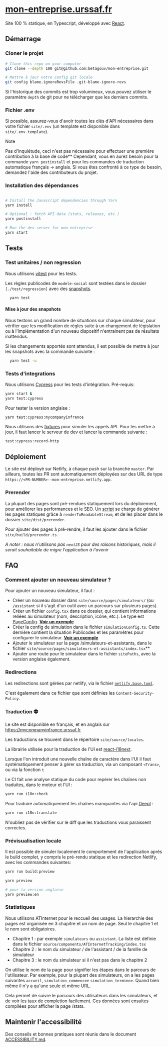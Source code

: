# [mon-entreprise.urssaf.fr](https://mon-entreprise.urssaf.fr)

Site 100 % statique, en Typescript, développé avec [React](https://reactjs.org/).

## Démarrage

### Cloner le projet

```sh
# Clone this repo on your computer
git clone --depth 100 git@github.com:betagouv/mon-entreprise.git

# Mettre à jour votre config git locale
git config blame.ignoreRevsFile .git-blame-ignore-revs
```

Si l'historique des commits est trop volumineux, vous pouvez utiliser le paramètre `depth` de git pour ne télécharger que les derniers commits.

### Fichier .env

Si possible, assurez-vous d'avoir toutes les clés d'API nécessaires dans votre fichier
`site/.env` (un template est disponible dans `site/.env.template`).

> [!NOTE]
> Pas d'inquiétude, ceci n'est pas nécessaire pour effectuer une première contribution à la base de code\*\*
> Cependant, vous en aurez besoin pour la commande `yarn postinstall` et pour les commandes de traduction automatique français -> anglais.
> Si vous êtes confronté à ce type de besoin, demandez l'aide des contributeurs du projet.

### Installation des dépendances

```sh

# Install the Javascript dependencies through Yarn
yarn install

# Optional : fetch API data (stats, releases, etc.)
yarn postinstall

# Run the dev server for mon-entreprise
yarn start
```

## Tests

### Test unitaires / non regression

Nous utilisons [vitest](https://vitest.dev/) pour les tests.

Les règles publicodes de `modele-social` sont testées dans le dossier `[./test/regression]` avec des [snapshots](https://vitest.dev/guide/snapshot.html).

```sh
  yarn test
```

#### Mise à jour des snapshots

Nous testons un grand nombre de situations sur chaque simulateur, pour vérifier que les modification de règles suite à un changement de législation ou à l'implémentation d'un nouveau dispositif n'entrainent pas de résultats inattendus.

Si les changements apportés sont attendus, il est possible de mettre à jour les snapshots avec la commande suivante :

```sh
  yarn test -u
```

### Tests d'integrations

Nous utilisons [Cypress](https://www.cypress.io/) pour les tests d'intégration.
Pré-requis:

```sh
yarn start &
yarn test:cypress
```

Pour tester la version anglaise :

```
yarn test:cypress:mycompanyinfrance
```

Nous utilisons des [fixtures](./cypress/fixtures) pour simuler les appels API. Pour les mettre à jour, il faut lancer le serveur de dev et lancer la commande suivante :

```sh
test:cypress:record-http
```

## Déploiement

Le site est déployé sur Netlify, à chaque push sur la branche `master`. Par ailleurs, toutes les PR sont automatiquement déployées sur des URL de type `https://<PR-NUMBER>--mon-entreprise.netlify.app`.

### Prerender

La plupart des pages sont pré-rendues statiquement lors du déploiement, pour améliorer les performances et le SEO. Un [script]('./site/build/prerender.ts') se charge de générer les pages statiques grâce à `renderToReadableStream`, et de les placer dans le dossier `site/dist/prerender`.

Pour ajouter des pages à pré-rendre, il faut les ajouter dans le fichier `site/build/prerender.ts`.

_A noter : nous n'utilisons pas `nextJS` pour des raisons historiques, mais il serait souhaitable de migre l'application à l'avenir_

## FAQ

### Comment ajouter un nouveau simulateur ?

Pour ajouter un nouveau simulateur, il faut :

-   Créer un nouveau dossier dans `site/source/pages/simulateurs/` (ou `/assistant` si il s'agit d'un outil avec un parcours sur plusieurs pages).
-   Créer un fichier `config.tsx` dans ce dossier, qui contient informations reliées au simulateur (nom, description, icône, etc.). Le type est [PageConfig](./source/pages/simulateurs/_configs/types.ts). **[Voir un exemple](./source/pages/simulateurs/salarié/config.ts)**
-   Créer la config de simulation dans le fichier `simulationConfig.ts`. Cette dernière contient la situation Publicodes et les paramètres pour configurer le simulateur. **[Voir un exemple](./source/pages/simulateurs/salarié/simulationConfig.ts)**
-   Ajouter le simulateur sur la page /simulateurs-et-assistants, dans le fichier `site/source/pages/simulateurs-et-assistants/index.tsx`\*\*
-   Ajouter une route pour le simulateur dans le fichier `sitePaths`, avec la version anglaise également.

### Redirections

Les redirections sont gérées par netlify, via le fichier [`netlify.base.toml`](./netlify.base.toml).

C'est également dans ce fichier que sont définies les `Content-Security-Policy`.

### Traduction 👽

Le site est disponible en français, et en anglais sur https://mycompanyinfrance.urssaf.fr

Les traductions se trouvent dans le répertoire `site/source/locales`.

La librairie utilisée pour la traduction de l'UI est
[react-i18next](https://react.i18next.com/).

Lorsque l'on introduit une nouvelle chaîne de caractère dans l'UI il faut
systématiquement penser à gérer sa traduction, via un composant `<Trans>`, ou
via la fonction `t`

Le CI fait une analyse statique du code pour repérer les chaînes non
traduites, dans le moteur et l'UI :

```sh
yarn run i18n:check
```

Pour traduire automatiquement les chaînes manquantes via l'api [Deepl](https://www.deepl.com/en/docs-api) :

```sh
yarn run i18n:translate
```

N'oubliez pas de vérifier sur le diff que les traductions vous paraissent correctes.

### Prévisualisation locale

Il est possible de simuler localement le comportement de l'application après le build complet, y compris le pré-rendu statique et les redirection Netlify, avec les commandes suivantes:

```sh
yarn run build:preview
```

```sh
yarn preview

# pour la version anglaise
yarn preview:en
```

### Statistiques

Nous utilisons ATInternet pour le reccueil des usages. La hierarchie des pages est organisée en 3 chapitre et un nom de page. Seul le chapitre 1 et le nom sont obligatoires.

-   Chapitre 1 : par exemple `simulateurs` ou `assistant`. La liste est définie dans le fichier `source/components/ATInternetTracking/index.tsx`
-   Chapitre 2 : le nom du simulateur / de l'assistant / de la famille de simulateur
-   Chapitre 3 : le nom du simulateur si il n'est pas dans le chapitre 2

On utilise le nom de la page pour signifier les étapes dans le parcours de l'utilisateur. Par exemple, pour la plupart des simulateurs, on a les pages suivantes `accueil`, `simulation_commencee` `simulation_terminee`. Quand bien même il n'y a qu'une seule et même URL.

Cela permet de suivre le parcours des utilisateurs dans les simulateurs, et de voir les taux de completion facilement. Ces données sont ensuites compilées pour afficher la page /stats.

## Maintenir l'accessibilité

Des conseils et bonnes pratiques sont réunis dans le document [ACCESSIBILITY.md](./ACCESSIBILITY.md).
